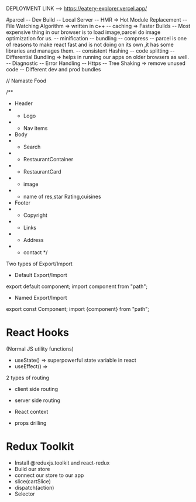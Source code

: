 DEPLOYMENT LINK -->  https://eatery-explorer.vercel.app/


#parcel
-- Dev Build
-- Local Server
-- HMR => Hot Module Replacement
-- File Watching Algorithm => written in c++
-- caching => Faster Builds
-- Most expensive thing in our browser is to load image,parcel do image optimization for us.
-- minification
-- bundling
-- compress
-- parcel is one of reasons to make react fast and is  not doing on its own ,it has some libraries and manages them.
-- consistent Hashing
-- code splitting
-- Differential Bundling => helps in running our apps on older browsers as well.
-- Diagnostic
-- Error Handling
-- Https
-- Tree Shaking => remove unused code
-- Different dev and prod bundles

// Namaste Food 

/**
 * Header
 *  - Logo
 *  - Nav items
 * Body
 * - Search
 * - RestaurantContainer
 * - RestaurantCard 
 *   - image
 *   - name of res,star Rating,cuisines
 * Footer
 * - Copyright
 * - Links
 * - Address
 * - contact
 */


Two types of Export/Import

- Default Export/Import

export default component;
import component from "path";

- Named Export/Import

export const Component;
import {component} from "path";


# React Hooks
(Normal JS utility functions)
- useState() => superpowerful state variable in react 
- useEffect() => 
 
2 types of routing
- client side routing
- server side routing


- React context
- props drilling

# Redux Toolkit
- Install @reduxjs.toolkit and react-redux
- Build our store
- connect our store to our app
- slice(cartSlice)
- dispatch(action)
- Selector
